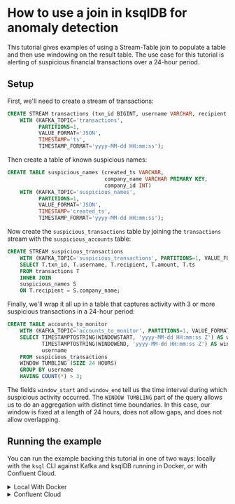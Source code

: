 <!-- title: How to use a join in ksqlDB for anomaly detection -->
<!-- description: In this tutorial, learn how to use a join in ksqlDB for anomaly detection, with step-by-step instructions and supporting code. -->

# How to use a join in ksqlDB for anomaly detection

This tutorial gives examples of using a Stream-Table join to populate a table and then use windowing on the result table.  The use case for this tutorial 
is alerting of suspicious financial transactions over a 24-hour period.

## Setup

First, we'll need to create a stream of transactions:

```sql
CREATE STREAM transactions (txn_id BIGINT, username VARCHAR, recipient VARCHAR, amount DOUBLE, ts VARCHAR)
    WITH (KAFKA_TOPIC='transactions',
          PARTITIONS=1,
          VALUE_FORMAT='JSON',
          TIMESTAMP='ts',
          TIMESTAMP_FORMAT='yyyy-MM-dd HH:mm:ss');
```

Then create a table of known suspicious names:

```sql
CREATE TABLE suspicious_names (created_ts VARCHAR,
                               company_name VARCHAR PRIMARY KEY,
                               company_id INT)
    WITH (KAFKA_TOPIC='suspicious_names',
          PARTITIONS=1,
          VALUE_FORMAT='JSON',
          TIMESTAMP='created_ts',
          TIMESTAMP_FORMAT='yyyy-MM-dd HH:mm:ss');
```

Now create the `suspicious_transactions` table by joining the `transactions` stream with the `suspicious_accounts` table:

```sql
CREATE STREAM suspicious_transactions
    WITH (KAFKA_TOPIC='suspicious_transactions', PARTITIONS=1, VALUE_FORMAT='JSON') AS
    SELECT T.txn_id, T.username, T.recipient, T.amount, T.ts
    FROM transactions T
    INNER JOIN
    suspicious_names S
    ON T.recipient = S.company_name;
```

Finally, we'll wrap it all up in a table that captures activity with 3 or more suspicious transactions in a 24-hour period:

```sql
CREATE TABLE accounts_to_monitor
    WITH (KAFKA_TOPIC='accounts_to_monitor', PARTITIONS=1, VALUE_FORMAT='JSON') AS
    SELECT TIMESTAMPTOSTRING(WINDOWSTART, 'yyyy-MM-dd HH:mm:ss Z') AS window_start, 
           TIMESTAMPTOSTRING(WINDOWEND, 'yyyy-MM-dd HH:mm:ss Z') AS window_end,
           username
    FROM suspicious_transactions
    WINDOW TUMBLING (SIZE 24 HOURS) 
    GROUP BY username
    HAVING COUNT(*) > 3;
```

The fields `window_start` and `window_end` tell us the time interval during which suspicious activity occurred. The `WINDOW TUMBLING` part of the query 
allows us to do an aggregation with distinct time boundaries. 
In this case, our window is fixed at a length of 24 hours, does not allow gaps, and does not allow overlapping.

## Running the example

You can run the example backing this tutorial in one of two ways: locally with the `ksql` CLI against Kafka and ksqlDB running in Docker, or with Confluent Cloud.

<details>
  <summary>Local With Docker</summary>

  ### Prerequisites

  * Docker running via [Docker Desktop](https://docs.docker.com/desktop/) or [Docker Engine](https://docs.docker.com/engine/install/)
  * [Docker Compose](https://docs.docker.com/compose/install/). Ensure that the command `docker compose version` succeeds.

  ### Run the commands

  Clone the `confluentinc/tutorials` GitHub repository (if you haven't already) and navigate to the `tutorials` directory:

  ```shell
  git clone git@github.com:confluentinc/tutorials.git
  cd tutorials
  ```

  Start ksqlDB and Kafka:

  ```shell
  docker compose -f ./docker/docker-compose-ksqldb.yml up -d
  ```

  Next, open the ksqlDB CLI:

  ```shell
  docker exec -it ksqldb-cli ksql http://ksqldb-server:8088
  ```

  Run the following SQL statements to create the `transactions` stream and `suspicious_names` table backed by Kafka 
  running in Docker and populate them with test data.

  ```sql
  CREATE STREAM transactions (txn_id BIGINT, username VARCHAR, recipient VARCHAR, amount DOUBLE, ts VARCHAR)
      WITH (KAFKA_TOPIC='transactions',
            PARTITIONS=1,
            VALUE_FORMAT='JSON',
            TIMESTAMP='ts',
            TIMESTAMP_FORMAT='yyyy-MM-dd HH:mm:ss');
  ```

  ```sql
  CREATE TABLE suspicious_names (created_ts VARCHAR,
                                 company_name VARCHAR PRIMARY KEY,
                                 company_id INT)
      WITH (KAFKA_TOPIC='suspicious_names',
            PARTITIONS=1,
            VALUE_FORMAT='JSON',
            TIMESTAMP='created_ts',
            TIMESTAMP_FORMAT='yyyy-MM-dd HH:mm:ss');
  ```

  ```sql
  INSERT INTO transactions (TXN_ID, USERNAME, RECIPIENT, AMOUNT, TS) VALUES (9900, 'Abby Normal', 'Verizon', 22.0, FORMAT_TIMESTAMP(FROM_UNIXTIME(UNIX_TIMESTAMP() - (1 * 24 * 60 * 60 * 1000 + 2 * 60 * 1000)),'yyyy-MM-dd HH:mm:ss'));
  INSERT INTO transactions (TXN_ID, USERNAME, RECIPIENT, AMOUNT, TS) VALUES (12, 'Victor von Frankenstein', 'Tattered Cover', 7.0, FORMAT_TIMESTAMP(FROM_UNIXTIME(UNIX_TIMESTAMP() - (1 * 24 * 60 * 60 * 1000 + 3 * 60 * 1000)),'yyyy-MM-dd HH:mm:ss'));
  INSERT INTO transactions (TXN_ID, USERNAME, RECIPIENT, AMOUNT, TS) VALUES (13, 'Frau Blücher', 'Peebles', 70.0, FORMAT_TIMESTAMP(FROM_UNIXTIME(UNIX_TIMESTAMP() - (1 * 24 * 60 * 60 * 1000 + 4 * 60 * 1000)),'yyyy-MM-dd HH:mm:ss'));
  INSERT INTO transactions (TXN_ID, USERNAME, RECIPIENT, AMOUNT, TS) VALUES (9903, 'Abby Normal', 'Verizon', 61.0, FORMAT_TIMESTAMP(FROM_UNIXTIME(UNIX_TIMESTAMP() - (1 * 24 * 60 * 60 * 1000 + 5 * 60 * 1000)),'yyyy-MM-dd HH:mm:ss'));
  INSERT INTO transactions (TXN_ID, USERNAME, RECIPIENT, AMOUNT, TS) VALUES (9901, 'Abby Normal', 'Spirit Halloween', 83.0, FORMAT_TIMESTAMP(FROM_UNIXTIME(UNIX_TIMESTAMP() - (1 * 24 * 60 * 60 * 1000 + 6 * 60 * 1000)),'yyyy-MM-dd HH:mm:ss'));
  INSERT INTO transactions (TXN_ID, USERNAME, RECIPIENT, AMOUNT, TS) VALUES (9902, 'Abby Normal', 'Spirit Halloween', 46.0, FORMAT_TIMESTAMP(FROM_UNIXTIME(UNIX_TIMESTAMP() - (1 * 24 * 60 * 60 * 1000 + 7 * 60 * 1000)),'yyyy-MM-dd HH:mm:ss'));
  INSERT INTO transactions (TXN_ID, USERNAME, RECIPIENT, AMOUNT, TS) VALUES (9904, 'Abby Normal', 'Spirit Halloween', 59.0, FORMAT_TIMESTAMP(FROM_UNIXTIME(UNIX_TIMESTAMP() - (1 * 24 * 60 * 60 * 1000 + 8 * 60 * 1000)),'yyyy-MM-dd HH:mm:ss'));
  INSERT INTO transactions (TXN_ID, USERNAME, RECIPIENT, AMOUNT, TS) VALUES (6, 'Victor von Frankenstein', 'Confluent Cloud', 21.0, FORMAT_TIMESTAMP(FROM_UNIXTIME(UNIX_TIMESTAMP() - (1 * 24 * 60 * 60 * 1000 + 9 * 60 * 1000)),'yyyy-MM-dd HH:mm:ss'));
  INSERT INTO transactions (TXN_ID, USERNAME, RECIPIENT, AMOUNT, TS) VALUES (18, 'Frau Blücher', 'Target', 70.0, FORMAT_TIMESTAMP(FROM_UNIXTIME(UNIX_TIMESTAMP() - (1 * 24 * 60 * 60 * 1000 + 10 * 60 * 1000)),'yyyy-MM-dd HH:mm:ss'));
  INSERT INTO transactions (TXN_ID, USERNAME, RECIPIENT, AMOUNT, TS) VALUES (7, 'Victor von Frankenstein', 'Verizon', 100.0, FORMAT_TIMESTAMP(FROM_UNIXTIME(UNIX_TIMESTAMP() - (1 * 24 * 60 * 60 * 1000 + 11 * 60 * 1000)),'yyyy-MM-dd HH:mm:ss'));
  INSERT INTO transactions (TXN_ID, USERNAME, RECIPIENT, AMOUNT, TS) VALUES (19, 'Frau Blücher', 'Goodwill', 7.0, FORMAT_TIMESTAMP(FROM_UNIXTIME(UNIX_TIMESTAMP() - (1 * 24 * 60 * 60 * 1000 + 12 * 60 * 1000)),'yyyy-MM-dd HH:mm:ss'));
  ```

  ```sql
  INSERT INTO suspicious_names (CREATED_TS, COMPANY_NAME, COMPANY_ID) VALUES (FORMAT_TIMESTAMP(FROM_UNIXTIME(UNIX_TIMESTAMP() - (5 * 24 * 60 * 60 * 1000)),'yyyy-MM-dd HH:mm:ss'), 'Verizon', 1);
  INSERT INTO suspicious_names (CREATED_TS, COMPANY_NAME, COMPANY_ID) VALUES (FORMAT_TIMESTAMP(FROM_UNIXTIME(UNIX_TIMESTAMP() - (4 * 24 * 60 * 60 * 1000)),'yyyy-MM-dd HH:mm:ss'), 'Spirit Halloween', 2);
  INSERT INTO suspicious_names (CREATED_TS, COMPANY_NAME, COMPANY_ID) VALUES (FORMAT_TIMESTAMP(FROM_UNIXTIME(UNIX_TIMESTAMP() - (3 * 24 * 60 * 60 * 1000)),'yyyy-MM-dd HH:mm:ss'), 'Best Buy', 3);
  ```

  Finally, run the queries to find suspicious transactions and flag accounts. Note that we first tell ksqlDB to consume from the beginning of the stream.

  ```sql
  SET 'auto.offset.reset'='earliest';

  CREATE STREAM suspicious_transactions
      WITH (KAFKA_TOPIC='suspicious_transactions', PARTITIONS=1, VALUE_FORMAT='JSON') AS
      SELECT T.txn_id, T.username, T.recipient, T.amount, T.ts
      FROM transactions T
      INNER JOIN
      suspicious_names S
      ON T.recipient = S.company_name;

  CREATE TABLE accounts_to_monitor
      WITH (KAFKA_TOPIC='accounts_to_monitor', PARTITIONS=1, VALUE_FORMAT='JSON') AS
      SELECT TIMESTAMPTOSTRING(WINDOWSTART, 'yyyy-MM-dd HH:mm:ss Z') AS window_start, 
             TIMESTAMPTOSTRING(WINDOWEND, 'yyyy-MM-dd HH:mm:ss Z') AS window_end,
             username
      FROM suspicious_transactions
      WINDOW TUMBLING (SIZE 24 HOURS) 
      GROUP BY username
      HAVING COUNT(*) > 3;
      
  SELECT *
  FROM accounts_to_monitor
  EMIT CHANGES;
  ```

  The query output should look like this:

  ```plaintext
  +-------------------------+-------------------------+-------------------------+-------------------------+-------------------------+
  |USERNAME                 |WINDOWSTART              |WINDOWEND                |WINDOW_START             |WINDOW_END               |
  +-------------------------+-------------------------+-------------------------+-------------------------+-------------------------+
  |Abby Normal              |1726963200000            |1727049600000            |2024-09-22 00:00:00 +0000|2024-09-23 00:00:00 +0000|
  +-------------------------+-------------------------+-------------------------+-------------------------+-------------------------+
  ```

  When you are finished, exit the ksqlDB CLI by entering `CTRL-D` and clean up the containers used for this tutorial by running:

  ```shell
  docker compose -f ./docker/docker-compose-ksqldb.yml down
  ```

</details>

<details>
  <summary>Confluent Cloud</summary>

  ### Prerequisites

  * A [Confluent Cloud](https://confluent.cloud/signup) account
  * The [Confluent CLI](https://docs.confluent.io/confluent-cli/current/install.html) installed on your machine

  ### Create Confluent Cloud resources

  Login to your Confluent Cloud account:

  ```shell
  confluent login --prompt --save
  ```

  Install a CLI plugin that will streamline the creation of resources in Confluent Cloud:

  ```shell
  confluent plugin install confluent-cloud_kickstart
  ```

  Run the following command to create a Confluent Cloud environment and Kafka cluster. This will create 
  resources in AWS region `us-west-2` by default, but you may override these choices by passing the `--cloud` argument with
  a value of `aws`, `gcp`, or `azure`, and the `--region` argument that is one of the cloud provider's supported regions,
  which you can list by running `confluent kafka region list --cloud <CLOUD PROVIDER>`
  
  ```shell
  confluent cloud-kickstart --name ksqldb-tutorial \
    --environment-name ksqldb-tutorial \
    --output-format stdout
  ```

  Now, create a ksqlDB cluster by first getting your user ID of the form `u-123456` when you run this command:

  ```shell
  confluent iam user list
  ```

  And then create a ksqlDB cluster called `ksqldb-tutorial` with access linked to your user account:

  ```shell
  confluent ksql cluster create ksqldb-tutorial \
    --credential-identity <USER ID>
  ```

  ### Run the commands

  Login to the [Confluent Cloud Console](https://confluent.cloud/). Select `Environments` in the lefthand navigation,
  and then click the `ksqldb-tutorial` environment tile. Click the `ksqldb-tutorial` Kafka cluster tile, and then
  select `ksqlDB` in the lefthand navigation.

  The cluster may take a few minutes to be provisioned. Once its status is `Up`, click the cluster name and scroll down to the editor.

  In the query properties section at the bottom, change the value for `auto.offset.reset` to `Earliest` so that ksqlDB 
  will consume from the beginning of the stream we create.

  Enter the following statements in the editor and click `Run query`. This creates the `transactions` stream and
  `suspicious_names` table and populates them with test data.

  ```sql
  CREATE STREAM transactions (txn_id BIGINT, username VARCHAR, recipient VARCHAR, amount DOUBLE, ts VARCHAR)
      WITH (KAFKA_TOPIC='transactions',
            PARTITIONS=1,
            VALUE_FORMAT='JSON',
            TIMESTAMP='ts',
            TIMESTAMP_FORMAT='yyyy-MM-dd HH:mm:ss');

  CREATE TABLE suspicious_names (created_ts VARCHAR,
                                 company_name VARCHAR PRIMARY KEY,
                                 company_id INT)
      WITH (KAFKA_TOPIC='suspicious_names',
            PARTITIONS=1,
            VALUE_FORMAT='JSON',
            TIMESTAMP='created_ts',
            TIMESTAMP_FORMAT='yyyy-MM-dd HH:mm:ss');

  INSERT INTO transactions (TXN_ID, USERNAME, RECIPIENT, AMOUNT, TS) VALUES (9900, 'Abby Normal', 'Verizon', 22.0, FORMAT_TIMESTAMP(FROM_UNIXTIME(UNIX_TIMESTAMP() - (1 * 24 * 60 * 60 * 1000 + 2 * 60 * 1000)),'yyyy-MM-dd HH:mm:ss'));
  INSERT INTO transactions (TXN_ID, USERNAME, RECIPIENT, AMOUNT, TS) VALUES (12, 'Victor von Frankenstein', 'Tattered Cover', 7.0, FORMAT_TIMESTAMP(FROM_UNIXTIME(UNIX_TIMESTAMP() - (1 * 24 * 60 * 60 * 1000 + 3 * 60 * 1000)),'yyyy-MM-dd HH:mm:ss'));
  INSERT INTO transactions (TXN_ID, USERNAME, RECIPIENT, AMOUNT, TS) VALUES (13, 'Frau Blücher', 'Peebles', 70.0, FORMAT_TIMESTAMP(FROM_UNIXTIME(UNIX_TIMESTAMP() - (1 * 24 * 60 * 60 * 1000 + 4 * 60 * 1000)),'yyyy-MM-dd HH:mm:ss'));
  INSERT INTO transactions (TXN_ID, USERNAME, RECIPIENT, AMOUNT, TS) VALUES (9903, 'Abby Normal', 'Verizon', 61.0, FORMAT_TIMESTAMP(FROM_UNIXTIME(UNIX_TIMESTAMP() - (1 * 24 * 60 * 60 * 1000 + 5 * 60 * 1000)),'yyyy-MM-dd HH:mm:ss'));
  INSERT INTO transactions (TXN_ID, USERNAME, RECIPIENT, AMOUNT, TS) VALUES (9901, 'Abby Normal', 'Spirit Halloween', 83.0, FORMAT_TIMESTAMP(FROM_UNIXTIME(UNIX_TIMESTAMP() - (1 * 24 * 60 * 60 * 1000 + 6 * 60 * 1000)),'yyyy-MM-dd HH:mm:ss'));
  INSERT INTO transactions (TXN_ID, USERNAME, RECIPIENT, AMOUNT, TS) VALUES (9902, 'Abby Normal', 'Spirit Halloween', 46.0, FORMAT_TIMESTAMP(FROM_UNIXTIME(UNIX_TIMESTAMP() - (1 * 24 * 60 * 60 * 1000 + 7 * 60 * 1000)),'yyyy-MM-dd HH:mm:ss'));
  INSERT INTO transactions (TXN_ID, USERNAME, RECIPIENT, AMOUNT, TS) VALUES (9904, 'Abby Normal', 'Spirit Halloween', 59.0, FORMAT_TIMESTAMP(FROM_UNIXTIME(UNIX_TIMESTAMP() - (1 * 24 * 60 * 60 * 1000 + 8 * 60 * 1000)),'yyyy-MM-dd HH:mm:ss'));
  INSERT INTO transactions (TXN_ID, USERNAME, RECIPIENT, AMOUNT, TS) VALUES (6, 'Victor von Frankenstein', 'Confluent Cloud', 21.0, FORMAT_TIMESTAMP(FROM_UNIXTIME(UNIX_TIMESTAMP() - (1 * 24 * 60 * 60 * 1000 + 9 * 60 * 1000)),'yyyy-MM-dd HH:mm:ss'));
  INSERT INTO transactions (TXN_ID, USERNAME, RECIPIENT, AMOUNT, TS) VALUES (18, 'Frau Blücher', 'Target', 70.0, FORMAT_TIMESTAMP(FROM_UNIXTIME(UNIX_TIMESTAMP() - (1 * 24 * 60 * 60 * 1000 + 10 * 60 * 1000)),'yyyy-MM-dd HH:mm:ss'));
  INSERT INTO transactions (TXN_ID, USERNAME, RECIPIENT, AMOUNT, TS) VALUES (7, 'Victor von Frankenstein', 'Verizon', 100.0, FORMAT_TIMESTAMP(FROM_UNIXTIME(UNIX_TIMESTAMP() - (1 * 24 * 60 * 60 * 1000 + 11 * 60 * 1000)),'yyyy-MM-dd HH:mm:ss'));
  INSERT INTO transactions (TXN_ID, USERNAME, RECIPIENT, AMOUNT, TS) VALUES (19, 'Frau Blücher', 'Goodwill', 7.0, FORMAT_TIMESTAMP(FROM_UNIXTIME(UNIX_TIMESTAMP() - (1 * 24 * 60 * 60 * 1000 + 12 * 60 * 1000)),'yyyy-MM-dd HH:mm:ss'));

  INSERT INTO suspicious_names (CREATED_TS, COMPANY_NAME, COMPANY_ID) VALUES (FORMAT_TIMESTAMP(FROM_UNIXTIME(UNIX_TIMESTAMP() - (5 * 24 * 60 * 60 * 1000)),'yyyy-MM-dd HH:mm:ss'), 'Verizon', 1);
  INSERT INTO suspicious_names (CREATED_TS, COMPANY_NAME, COMPANY_ID) VALUES (FORMAT_TIMESTAMP(FROM_UNIXTIME(UNIX_TIMESTAMP() - (4 * 24 * 60 * 60 * 1000)),'yyyy-MM-dd HH:mm:ss'), 'Spirit Halloween', 2);
  INSERT INTO suspicious_names (CREATED_TS, COMPANY_NAME, COMPANY_ID) VALUES (FORMAT_TIMESTAMP(FROM_UNIXTIME(UNIX_TIMESTAMP() - (3 * 24 * 60 * 60 * 1000)),'yyyy-MM-dd HH:mm:ss'), 'Best Buy', 3);
  ```

  Now paste the query to find suspicious transactions and click `Run query`:

  ```sql
  CREATE STREAM suspicious_transactions
      WITH (KAFKA_TOPIC='suspicious_transactions', PARTITIONS=1, VALUE_FORMAT='JSON') AS
      SELECT T.txn_id, T.username, T.recipient, T.amount, T.ts
      FROM transactions T
      INNER JOIN
      suspicious_names S
      ON T.recipient = S.company_name;
  ```

  Finally, create the table of accounts to monitor:

  ```sql
  CREATE TABLE accounts_to_monitor
      WITH (KAFKA_TOPIC='accounts_to_monitor', PARTITIONS=1, VALUE_FORMAT='JSON') AS
      SELECT TIMESTAMPTOSTRING(WINDOWSTART, 'yyyy-MM-dd HH:mm:ss Z') AS window_start, 
             TIMESTAMPTOSTRING(WINDOWEND, 'yyyy-MM-dd HH:mm:ss Z') AS window_end,
             username
      FROM suspicious_transactions
      WINDOW TUMBLING (SIZE 24 HOURS) 
      GROUP BY username
      HAVING COUNT(*) > 3;
  ```

  Query the `accounts_to_monitor` table:

  ```sql
  SELECT *
  FROM accounts_to_monitor
  EMIT CHANGES;
  ```

  The query output should look like this:

  ```plaintext
  +-------------------------+-------------------------+-------------------------+-------------------------+-------------------------+
  |USERNAME                 |WINDOWSTART              |WINDOWEND                |WINDOW_START             |WINDOW_END               |
  +-------------------------+-------------------------+-------------------------+-------------------------+-------------------------+
  |Abby Normal              |1726963200000            |1727049600000            |2024-09-22 00:00:00 +0000|2024-09-23 00:00:00 +0000|
  +-------------------------+-------------------------+-------------------------+-------------------------+-------------------------+
  ```

  ### Clean up

  When you are finished, delete the `ksqldb-tutorial` environment by first getting the environment ID of the form 
  `env-123456` corresponding to it:

  ```shell
  confluent environment list
  ```

  Delete the environment, including all resources created for this tutorial:

  ```shell
  confluent environment delete <ENVIRONMENT ID>
  ```

</details>
